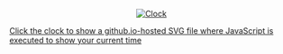 
<p align="center">

<a href="https://tomchen.github.io/animated-svg-clock/clock.svg" title="Click to view the Clock with current time set">
<img src="https://github.com/tomchen/animated-svg-clock/raw/master/clock.svg" alt="Clock"><br>


Click the clock to show a github.io-hosted SVG file where JavaScript is executed to show your current time

</a>

</p>

